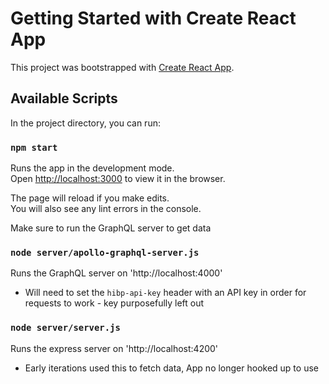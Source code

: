 # Getting Started with Create React App

This project was bootstrapped with [Create React App](https://github.com/facebook/create-react-app).

## Available Scripts

In the project directory, you can run:

### `npm start`

Runs the app in the development mode.\
Open [http://localhost:3000](http://localhost:3000) to view it in the browser.

The page will reload if you make edits.\
You will also see any lint errors in the console.

Make sure to run the GraphQL server to get data

### `node server/apollo-graphql-server.js`

Runs the GraphQL server on 'http://localhost:4000'

- Will need to set the `hibp-api-key` header with an API key in order for requests to work - key purposefully left out

### `node server/server.js`

Runs the express server on 'http://localhost:4200'
- Early iterations used this to fetch data, App no longer hooked up to use
